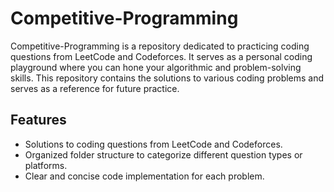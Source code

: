 # Competitive-Programming

Competitive-Programming is a repository dedicated to practicing coding questions from LeetCode and Codeforces. It serves as a personal coding playground where you can hone your algorithmic and problem-solving skills. This repository contains the solutions to various coding problems and serves as a reference for future practice.

## Features

- Solutions to coding questions from LeetCode and Codeforces.
- Organized folder structure to categorize different question types or platforms.
- Clear and concise code implementation for each problem.



